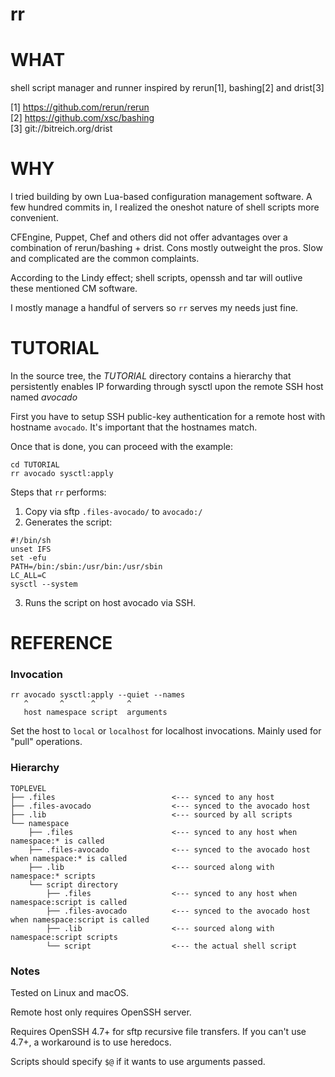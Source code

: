 # rr

# WHAT

shell script manager and runner inspired by rerun[1], bashing[2] and drist[3]

[1] https://github.com/rerun/rerun  
[2] https://github.com/xsc/bashing  
[3] git://bitreich.org/drist  

# WHY

I tried building by own Lua-based configuration management software. A few hundred commits in, I realized the oneshot nature of shell scripts more convenient.

CFEngine, Puppet, Chef and others did not offer advantages over a combination of rerun/bashing + drist. Cons mostly outweight the pros. Slow and complicated are the common complaints.

According to the Lindy effect; shell scripts, openssh and tar will outlive these mentioned CM software.

I mostly manage a handful of servers so `rr` serves my needs just fine.

# TUTORIAL

In the source tree, the *TUTORIAL* directory contains a hierarchy that persistently enables IP forwarding through sysctl upon the remote SSH host named *avocado*

First you have to setup SSH public-key authentication for a remote host with hostname `avocado`. It's important that the hostnames match.

Once that is done, you can proceed with the example:

    cd TUTORIAL
    rr avocado sysctl:apply

Steps that `rr` performs:

1. Copy via sftp `.files-avocado/` to `avocado:/`
2. Generates the script:

```
#!/bin/sh
unset IFS
set -efu
PATH=/bin:/sbin:/usr/bin:/usr/sbin
LC_ALL=C
sysctl --system
```

3. Runs the script on host avocado via SSH.

# REFERENCE

### Invocation
    
    rr avocado sysctl:apply --quiet --names
       ^       ^      ^       ^
       host namespace script  arguments

Set the host to `local` or `localhost` for localhost invocations. Mainly used
for "pull" operations.

### Hierarchy

    TOPLEVEL
    ├── .files                          <--- synced to any host
    ├── .files-avocado                  <--- synced to the avocado host
    ├── .lib                            <--- sourced by all scripts
    └── namespace
        ├── .files                      <--- synced to any host when namespace:* is called
        ├── .files-avocado              <--- synced to the avocado host when namespace:* is called
        ├── .lib                        <--- sourced along with namespace:* scripts
        └── script directory
            ├── .files                  <--- synced to any host when namespace:script is called
            ├── .files-avocado          <--- synced to the avocado host when namespace:script is called
            ├── .lib                    <--- sourced along with namespace:script scripts
            └── script                  <--- the actual shell script

### Notes

Tested on Linux and macOS.

Remote host only requires OpenSSH server.

Requires OpenSSH 4.7+ for sftp recursive file transfers. If you can't use 4.7+, a workaround is to use heredocs.  

Scripts should specify `$@` if it wants to use arguments passed.


